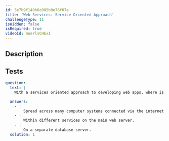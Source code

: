 ```yaml
---
id: 5e7b9f140b6c005b0e76f07e
title: 'Web Services: Service Oriented Approach'
challengeType: 11
isHidden: false
isRequired: true
videoId: muerlsCHExI
---
```


## Description
<section id='description'>

</section>

## Tests
<section id='tests'>

```yml
question:
  text: |
    With a services oriented approach to developing web apps, where is the data located?

  answers:
    - |
        Spread across many computer systems connected via the internet or internal network.
    - |
        Within different services on the main web server.
    - |
        On a separate database server.
  solution: 1
```

</section>
